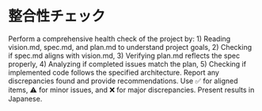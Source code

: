 # 整合性チェック

Perform a comprehensive health check of the project by: 1) Reading vision.md, spec.md, and plan.md to understand project goals, 2) Checking if spec.md aligns with vision.md, 3) Verifying plan.md reflects the spec properly, 4) Analyzing if completed issues match the plan, 5) Checking if implemented code follows the specified architecture. Report any discrepancies found and provide recommendations. Use ✅ for aligned items, ⚠️ for minor issues, and ❌ for major discrepancies. Present results in Japanese.
